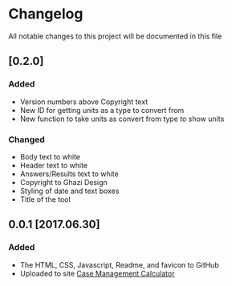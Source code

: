 # Changelog
All notable changes to this project will be documented in this file

## [0.2.0]
### Added
- Version numbers above Copyright text
- New ID for getting units as a type to convert from
- New function to take units as convert from type to show units

### Changed
- Body text to white
- Header text to white
- Answers/Results text to white
- Copyright to Ghazi Design
- Styling of date and text boxes
- Title of the tool

## 0.0.1 [2017.06.30]
### Added
- The HTML, CSS, Javascript, Readme, and favicon to GitHub
- Uploaded to site [Case Management Calculator](cm.ghazidesign.com)
